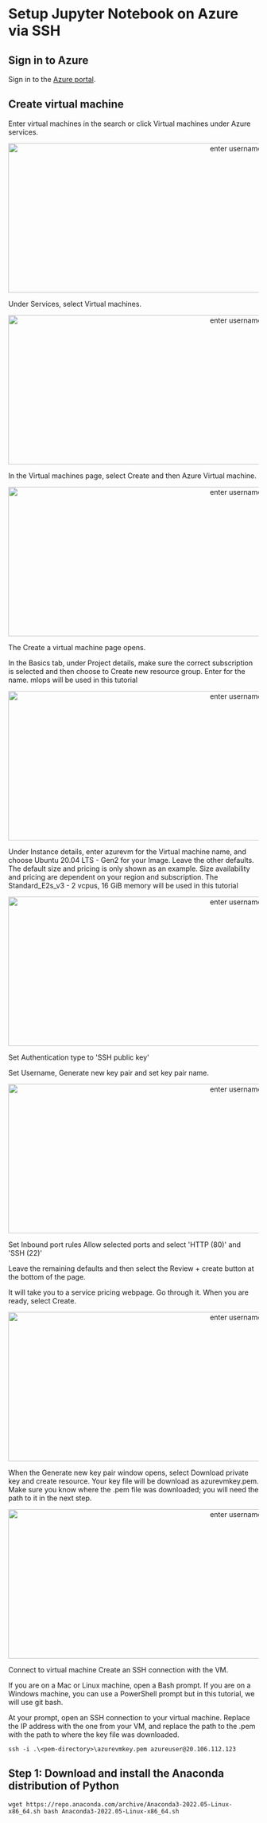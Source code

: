 # Setup Jupyter Notebook on Azure via SSH

## Sign in to Azure
Sign in to the [Azure portal](https://portal.azure.com/).

## Create virtual machine
Enter virtual machines in the search or click Virtual machines under Azure services. 

<p align=center>
<img src="https://github.com/josepholaide/examples/blob/master/jpx-tokyo-stock-exchange-kaggle-competition/images/kaggle-click-account.PNG?raw=true" alt="enter username" width="900" height="300"/>
</p>

Under Services, select Virtual machines.

<p align=center>
<img src="https://github.com/josepholaide/examples/blob/master/jpx-tokyo-stock-exchange-kaggle-competition/images/kaggle-click-account.PNG?raw=true" alt="enter username" width="900" height="300"/>
</p>

In the Virtual machines page, select Create and then Azure Virtual machine. 

<p align=center>
<img src="https://github.com/josepholaide/examples/blob/master/jpx-tokyo-stock-exchange-kaggle-competition/images/kaggle-click-account.PNG?raw=true" alt="enter username" width="900" height="300"/>
</p>

The Create a virtual machine page opens.

In the Basics tab, under Project details, make sure the correct subscription is 
selected and then choose to Create new resource group. Enter <name-of-your-choice> for the name.
mlops will be used in this tutorial
  
<p align=center>
<img src="https://github.com/josepholaide/examples/blob/master/jpx-tokyo-stock-exchange-kaggle-competition/images/kaggle-click-account.PNG?raw=true" alt="enter username" width="900" height="300"/>
</p>
  
Under Instance details, enter azurevm for the Virtual machine name, and choose Ubuntu 20.04 LTS - Gen2 for your Image. 
Leave the other defaults. The default size and pricing is only shown as an example. 
Size availability and pricing are dependent on your region and subscription.
The Standard_E2s_v3 - 2 vcpus, 16 GiB memory will be used in this tutorial

<p align=center>
<img src="https://github.com/josepholaide/examples/blob/master/jpx-tokyo-stock-exchange-kaggle-competition/images/kaggle-click-account.PNG?raw=true" alt="enter username" width="900" height="300"/>
</p>  
 
Set Authentication type to 'SSH public key'

Set Username, Generate new key pair and set key pair name.

<p align=center>
<img src="https://github.com/josepholaide/examples/blob/master/jpx-tokyo-stock-exchange-kaggle-competition/images/kaggle-click-account.PNG?raw=true" alt="enter username" width="900" height="300"/>
</p> 
 
Set Inbound port rules
Allow selected ports and select 'HTTP (80)' and 'SSH (22)'
  
Leave the remaining defaults and then select the Review + create button at the bottom of the page.
 
It will take you to a service pricing webpage. Go through it. 
When you are ready, select Create.

<p align=center>
<img src="https://github.com/josepholaide/examples/blob/master/jpx-tokyo-stock-exchange-kaggle-competition/images/kaggle-click-account.PNG?raw=true" alt="enter username" width="900" height="300"/>
</p> 
  
When the Generate new key pair window opens, select Download private key and create resource. 
Your key file will be download as azurevmkey.pem. Make sure you know where the .pem file was downloaded; 
you will need the path to it in the next step.

<p align=center>
<img src="https://github.com/josepholaide/examples/blob/master/jpx-tokyo-stock-exchange-kaggle-competition/images/kaggle-click-account.PNG?raw=true" alt="enter username" width="900" height="300"/>
</p> 

Connect to virtual machine
Create an SSH connection with the VM.

If you are on a Mac or Linux machine, open a Bash prompt. 
If you are on a Windows machine, you can use a PowerShell prompt but in this tutorial, we will use git bash.

At your prompt, open an SSH connection to your virtual machine. Replace the IP address with the one from your VM, and replace 
the path to the .pem with the path to where the key file was downloaded.

`ssh -i .\<pem-directory>\azurevmkey.pem azureuser@20.106.112.123`
  
  
## Step 1: Download and install the Anaconda distribution of Python
`wget https://repo.anaconda.com/archive/Anaconda3-2022.05-Linux-x86_64.sh
bash Anaconda3-2022.05-Linux-x86_64.sh`
  
 
